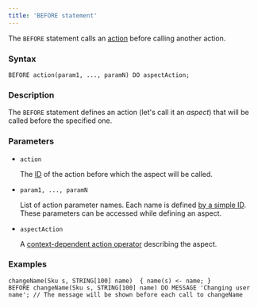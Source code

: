 ```yaml
---
title: 'BEFORE statement'
---
```


The `BEFORE` statement calls an [action](Actions.md) before calling another action. 

### Syntax

    BEFORE action(param1, ..., paramN) DO aspectAction;

### Description

The `BEFORE` statement defines an action (let's call it an *aspect*) that will be called before the specified one.

### Parameters

- `action`

    The [ID](IDs.md#propertyid-broken) of the action before which the aspect will be called.

- `param1, ..., paramN`

    List of action parameter names. Each name is defined [by a simple ID](IDs.md#id-broken). These parameters can be accessed while defining an aspect.

- `aspectAction`

    A [context-dependent action operator](Action_operator.md#contextdependent) describing the aspect.

### Examples

```lsf
changeName(Sku s, STRING[100] name)  { name(s) <- name; }
BEFORE changeName(Sku s, STRING[100] name) DO MESSAGE 'Changing user name'; // The message will be shown before each call to changeName
```
